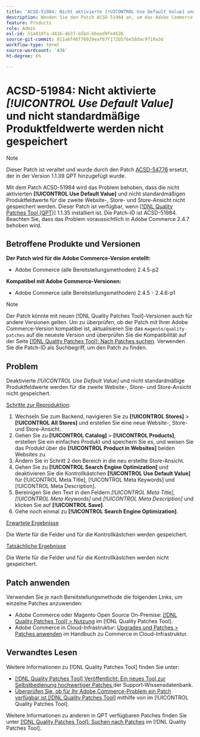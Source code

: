 ```yaml
---
title: 'ACSD-51984: Nicht aktivierte [!UICONTROL Use Default Value] und nicht standardmäßige Produktfeldwerte werden für die zweite Website-, Store- und Store-Ansicht nicht gespeichert'
description: Wenden Sie den Patch ACSD-51984 an, um das Adobe Commerce-Problem zu beheben, bei dem die nicht aktivierten [!UICONTROL Use Default Value]- und Nicht-Standardproduktfeldwerte nicht für die zweite Website-, Store- und Store-Ansicht gespeichert werden.
feature: Products
role: Admin
exl-id: 51a810fa-d416-4b37-b5bd-66eed9fe4626
source-git-commit: 011a6f46f76029eaf67f172b576e58dac9710a3d
workflow-type: tm+mt
source-wordcount: '434'
ht-degree: 0%

---
```


# ACSD-51984: Nicht aktivierte *[!UICONTROL Use Default Value]* und nicht standardmäßige Produktfeldwerte werden nicht gespeichert

>[!NOTE]
>
>Dieser Patch ist veraltet und wurde durch den Patch [ACSD-54776](/help/tools/quality-patches-tool/patches-available-in-qpt/v1-1-39/acsd-54776-unchecked-used-default-value-and-non-default-product-field-values-are-not-saved.md) ersetzt, der in der Version 1.1.39 QPT hinzugefügt wurde.

Mit dem Patch ACSD-51984 wird das Problem behoben, dass die nicht aktivierten **[!UICONTROL Use Default Value]** und nicht standardmäßigen Produktfeldwerte für die zweite Website-, Store- und Store-Ansicht nicht gespeichert werden. Dieser Patch ist verfügbar, wenn [[!DNL Quality Patches Tool (QPT)]](https://experienceleague.adobe.com/de/docs/commerce-operations/tools/quality-patches-tool/quality-patches-tool-to-self-serve-quality-patches) 1.1.35 installiert ist. Die Patch-ID ist ACSD-51984. Beachten Sie, dass das Problem voraussichtlich in Adobe Commerce 2.4.7 behoben wird.

## Betroffene Produkte und Versionen

**Der Patch wird für die Adobe Commerce-Version erstellt:**

* Adobe Commerce (alle Bereitstellungsmethoden) 2.4.5-p2

**Kompatibel mit Adobe Commerce-Versionen:**

* Adobe Commerce (alle Bereitstellungsmethoden) 2.4.5 - 2.4.6-p1

>[!NOTE]
>
>Der Patch könnte mit neuen [!DNL Quality Patches Tool]-Versionen auch für andere Versionen gelten. Um zu überprüfen, ob der Patch mit Ihrer Adobe Commerce-Version kompatibel ist, aktualisieren Sie das `magento/quality-patches` auf die neueste Version und überprüfen Sie die Kompatibilität auf der Seite [[!DNL Quality Patches Tool]: Nach Patches suchen](https://experienceleague.adobe.com/tools/commerce-quality-patches/index.html?lang=de). Verwenden Sie die Patch-ID als Suchbegriff, um den Patch zu finden.

## Problem

Deaktivierte *[!UICONTROL Use Default Value]* und nicht standardmäßige Produktfeldwerte werden für die zweite Website-, Store- und Store-Ansicht nicht gespeichert.

<u>Schritte zur Reproduktion</u>:

1. Wechseln Sie zum Backend, navigieren Sie zu **[!UICONTROL Stores]** > **[!UICONTROL All Stores]** und erstellen Sie eine neue Website-, Store- und Store-Ansicht.
1. Gehen Sie zu **[!UICONTROL Catalog]** > **[!UICONTROL Products]**, erstellen Sie ein einfaches Produkt und speichern Sie es, und weisen Sie das Produkt über die **[!UICONTROL Product in Websites]** beiden Websites zu.
1. Ändern Sie in Schritt 2 den Bereich in die neu erstellte Store-Ansicht.
1. Gehen Sie zu **[!UICONTROL Search Engine Optimization]** und deaktivieren Sie die Kontrollkästchen **[!UICONTROL Use Default Value]** für [!UICONTROL Meta Title], [!UICONTROL Meta Keywords] und [!UICONTROL Meta Description].
1. Bereinigen Sie den Text in den Feldern *[!UICONTROL Meta Title]*, *[!UICONTROL Meta Keywords]* und *[!UICONTROL Meta Description]* und klicken Sie auf **[!UICONTROL Save]**.
1. Gehe noch einmal zu **[!UICONTROL Search Engine Optimization]**.

<u>Erwartete Ergebnisse</u>

Die Werte für die Felder und für die Kontrollkästchen werden gespeichert.

<u>Tatsächliche Ergebnisse</u>

Die Werte für die Felder und für die Kontrollkästchen werden nicht gespeichert.

## Patch anwenden

Verwenden Sie je nach Bereitstellungsmethode die folgenden Links, um einzelne Patches anzuwenden:

* Adobe Commerce oder Magento Open Source On-Premise: [[!DNL Quality Patches Tool] > Nutzung](/help/tools/quality-patches-tool/usage.md) im [!DNL Quality Patches Tool].
* Adobe Commerce in Cloud-Infrastruktur: [Upgrades und Patches > Patches anwenden](https://experienceleague.adobe.com/docs/commerce-cloud-service/user-guide/develop/upgrade/apply-patches.html?lang=de) im Handbuch zu Commerce in Cloud-Infrastruktur.

## Verwandtes Lesen

Weitere Informationen zu [!DNL Quality Patches Tool] finden Sie unter:

* [[!DNL Quality Patches Tool] Veröffentlicht: Ein neues Tool zur Selbstbedienung hochwertiger Patches ](https://experienceleague.adobe.com/de/docs/commerce-operations/tools/quality-patches-tool/quality-patches-tool-to-self-serve-quality-patches) der Support-Wissensdatenbank.
* [Überprüfen Sie, ob für Ihr Adobe Commerce-Problem ein Patch verfügbar ist [!DNL Quality Patches Tool]](/help/tools/quality-patches-tool/patches-available-in-qpt/check-patch-for-magento-issue-with-magento-quality-patches.md) mithilfe von im [!UICONTROL Quality Patches Tool].


Weitere Informationen zu anderen in QPT verfügbaren Patches finden Sie unter [[!DNL Quality Patches Tool]: Suchen nach Patches](<https://experienceleague.adobe.com/tools/commerce-quality-patches/index.html?lang=de>) im [!DNL Quality Patches Tool].
